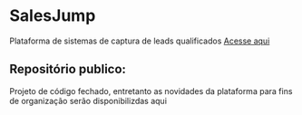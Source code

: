 # SalesJump
Plataforma de sistemas de captura de leads qualificados
<a href="https://salesjump.com.br">Acesse aqui</a>

## Repositório publico:
<p>Projeto de código fechado, entretanto as novidades da plataforma para fins de organização serão disponibilizdas aqui</p>

